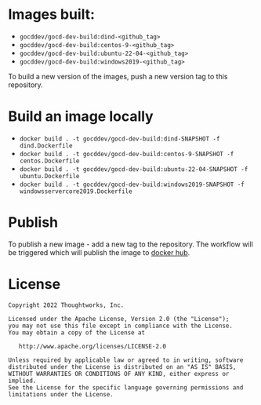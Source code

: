 # Images built:

- `gocddev/gocd-dev-build:dind-<github_tag>`
- `gocddev/gocd-dev-build:centos-9-<github_tag>`
- `gocddev/gocd-dev-build:ubuntu-22-04-<github_tag>`
- `gocddev/gocd-dev-build:windows2019-<github_tag>`

To build a new version of the images, push a new version tag to this repository.

# Build an image locally

- ```docker build . -t gocddev/gocd-dev-build:dind-SNAPSHOT -f dind.Dockerfile```
- ```docker build . -t gocddev/gocd-dev-build:centos-9-SNAPSHOT -f centos.Dockerfile```
- ```docker build . -t gocddev/gocd-dev-build:ubuntu-22-04-SNAPSHOT -f ubuntu.Dockerfile```
- ```docker build . -t gocddev/gocd-dev-build:windows2019-SNAPSHOT -f windowsservercore2019.Dockerfile```


# Publish

To publish a new image - add a new tag to the repository. The workflow will be triggered which will publish the image to [docker hub](https://hub.docker.com/r/gocddev/gocd-dev-build).

# License

```plain
Copyright 2022 Thoughtworks, Inc.

Licensed under the Apache License, Version 2.0 (the "License");
you may not use this file except in compliance with the License.
You may obtain a copy of the License at

   http://www.apache.org/licenses/LICENSE-2.0

Unless required by applicable law or agreed to in writing, software
distributed under the License is distributed on an "AS IS" BASIS,
WITHOUT WARRANTIES OR CONDITIONS OF ANY KIND, either express or implied.
See the License for the specific language governing permissions and
limitations under the License.
```

